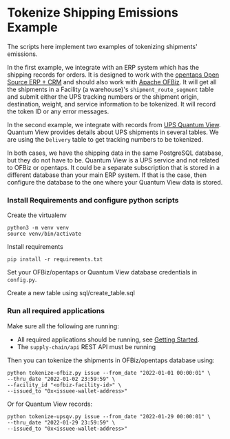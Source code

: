 # Tokenize Shipping Emissions Example

The scripts here implement two examples of tokenizing shipments' emissions.  

In the first example, we integrate with an ERP system which has the shipping records for orders.  It is designed to work with the [opentaps Open Source ERP + CRM](https://github.com/opentaps/opentaps-1) and should also work with [Apache OFBiz](https://ofbiz.apache.org/).  It will get all the shipments in a Facility (a warehouse)'s `shipment_route_segment` table and submit either the UPS tracking numbers or the shipment origin, destination, weight, and service information to be tokenized.  It will record the token ID or any error messages.

In the second example, we integrate with records from [UPS Quantum View](https://www.ups.com/co/en/tracking/quantum-view.page).  Quantum View provides details about UPS shipments in several tables.  We are using the `Delivery` table to get tracking numbers to be tokenized.  

In both cases, we have the shipping data in the same PostgreSQL database, but they do not have to be.  Quantum View is a UPS service and not related to OFBiz or opentaps.  It could be a separate subscription that is stored in a different database than your main ERP system.  If that is the case, then configure the database to the one where your Quantum View data is stored.

### Install Requirements and configure python scripts

Create the virtualenv
```
python3 -m venv venv
source venv/bin/activate
```

Install requirements
```
pip install -r requirements.txt
```

Set your OFBiz/opentaps or Quantum View database credentials in `config.py`.

Create a new table using sql/create_table.sql

### Run all required applications

Make sure all the following are running:
- All required applications should be running, see [Getting Started](../../../Getting_Started.md).
- The `supply-chain/api` REST API must be running 

Then you can tokenize the shipments in OFBiz/opentaps database using:
```
python tokenize-ofbiz.py issue --from_date "2022-01-01 00:00:01" \
--thru_date "2022-01-02 23:59:59" \
--facility_id "<ofbiz-facility-id>" \
--issued_to "0x<issuee-wallet-address>"
```

Or for Quantum View records:
```
python tokenize-upsqv.py issue --from_date "2022-01-29 00:00:01" \
--thru_date "2022-01-29 23:59:59" \
--issued_to "0x<issuee-wallet-address>"
```
